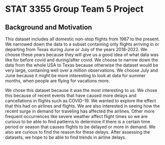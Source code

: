 # STAT 3355 Group Team 5 Project

## Background and Motivation
This dataset includes all domestic non-stop flights from 1987 to the present. We narrowed down the data to a subset containing only flights arriving in or departing from Texas during June or July of the years 2018-2022. We choose these years because they will give us a good idea of what data was like for before covid and during/after covid. We choose to narrow down the data from the whole USA to Texas because otherwise the dataset would be very large, containing well over a million observations. We choose July and June because it might be more interesting to look at data for summer months, when people are flying for vacations more. 

We chose this dataset because it was the most interesting to us. We chose this because of recent events that have caused more delays and cancellations in flights such as COVID-19. We wanted to explore the effect that this had on airlines and flights. We are also interested in seeing how the recent surge in demand for traveling has affected the airlines. Other more frequent occurrences like severe weather affect flight times so we are curious to be able to find  patterns to determine if there is a certain time period or season that causes flights to be delayed or more in demand. We also are curious to find the reason for these delays. After assessing the datasets, we hope to be able to find trends in airline delays. 
